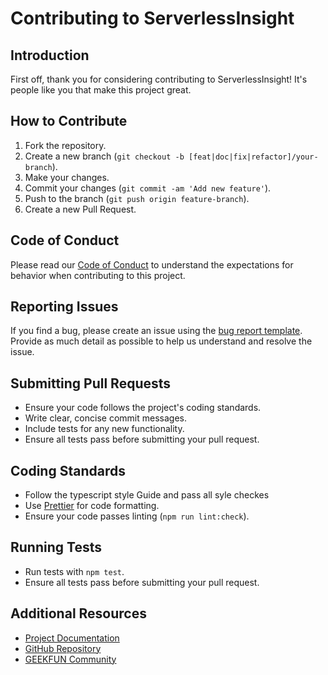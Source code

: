 # Contributing to ServerlessInsight

## Introduction
First off, thank you for considering contributing to ServerlessInsight! It's people like you that make this project great.

## How to Contribute
1. Fork the repository.
2. Create a new branch (`git checkout -b [feat|doc|fix|refactor]/your-branch`).
3. Make your changes.
4. Commit your changes (`git commit -am 'Add new feature'`).
5. Push to the branch (`git push origin feature-branch`).
6. Create a new Pull Request.

## Code of Conduct
Please read our [Code of Conduct](CODE_OF_CONDUCT.md) to understand the expectations for behavior when contributing to this project.

## Reporting Issues
If you find a bug, please create an issue using the [bug report template](.github/ISSUE_TEMPLATE/bug_report.md). Provide as much detail as possible to help us understand and resolve the issue.

## Submitting Pull Requests
- Ensure your code follows the project's coding standards.
- Write clear, concise commit messages.
- Include tests for any new functionality.
- Ensure all tests pass before submitting your pull request.

## Coding Standards
- Follow the typescript style Guide and pass all syle checkes
- Use [Prettier](https://prettier.io/) for code formatting.
- Ensure your code passes linting (`npm run lint:check`).

## Running Tests
- Run tests with `npm test`.
- Ensure all tests pass before submitting your pull request.

## Additional Resources
- [Project Documentation](https://serverlessinsight.geekfun.club/)
- [GitHub Repository](https://github.com/geek-fun/serverlessinsight)
- [GEEKFUN Community](https://www.geekfun.club/)

